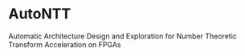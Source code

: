 # AutoNTT
Automatic Architecture Design and Exploration for Number Theoretic Transform Acceleration on FPGAs
